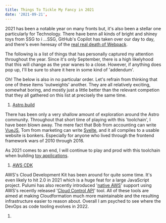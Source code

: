 ```yaml
---
title: Things To Tickle My Fancy in 2021
date: '2021-09-21',
---
```


2021 has been a notable year on many fronts but,
it's also been a stellar one particularly for Technology.
There have benn all kinds of bright and shiney toys from SSG to i ...SSG,
GitHub's Copilot has taken over our day to day,
and there's even heresay of the [real real death of Webpack][ror7].

The following is a list of things that has personally captured my attention throughout the year.
Since it's only September, there is a high likelyhood that this will change as the year wanes to a close.
However, if anything does pop up, I'll be sure to share it here in some kind of 'addendum'.

Oh!
The below is also in no particular order.
Let's refrain from thinking that one of these items 'outweights' another.
They are all relatively exciting,
somewhat boring,
and mostly just a little better than the relevant competion that they all gathered on this list at precisely the same time.

1. [Astro.build][astro]

  There has been only a very shallow amount of exploration around the Astro community.
Throughout that short time of playing with this 'toolchain', I have been blown away.
The mere fact that Bob from accounting can write [VueJS][vue],
Tom from marketing can write [Svelte][svelte],
and it all compiles to a usable website is bonkers.
Especially for anyone who lived through the frontend framework wars of 2010 through 2016.

  As 2021 comes to an end, I will continue to play and prod with this toolchain when building [toy applications][pragprog].

1. [AWS CDK][cdk]

  AWS's Cloud Development Kit has been around for quite some time.
It's even likely to hit 2.0 in 2021 which is a huge feat for a large JavaScript project.
Pulumi has also recently introduced '[native AWS][paws]' support using AWS's recently released '[Cloud Control API][capi]' tool.
All of these tools are aimed at making Cloudformation much more maintainable and the resulting infrastructure easier to reason about.
Overall I am psyched to see where the DevOps as code tooling evolves in 2022.

1. 

[ror7]: https://weblog.rubyonrails.org/2021/9/15/Rails-7-0-alpha-1-released/
[astro]: https://astro.build/
[vue]: https://vuejs.org/
[svelte]: https://svelte.dev/
[pragprog]: https://pragprog.com/titles/tpp20/the-pragmatic-programmer-20th-anniversary-edition/
[cdk]: https://aws.amazon.com/cdk/
[paws]: https://www.pulumi.com/blog/announcing-aws-native/
[capi]: https://aws.amazon.com/blogs/aws/announcing-aws-cloud-control-api/